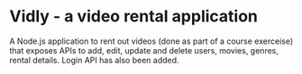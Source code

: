 # Vidly - a video rental application
A Node.js application to rent out videos (done as part of a course exerceise) that exposes APIs to add, edit, update and delete users, movies, genres, rental details. 
Login API has also been added.
